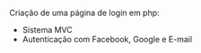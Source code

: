 Criação de uma página de login em php:
 - Sistema MVC
 - Autenticação com Facebook, Google e E-mail

